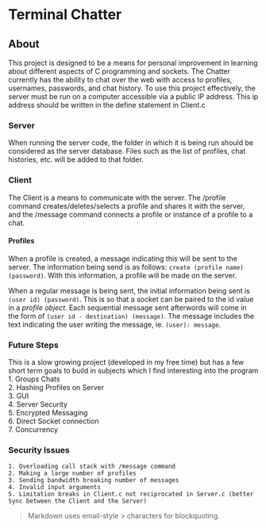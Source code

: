 Terminal Chatter
=======

## About

This project is designed to be a means for personal improvement in learning about different aspects of C programming and sockets. The Chatter  currently has the ability to chat over the web with access to profiles, usernames, passwords, and chat history. To use this project effectively, the server must be run on a computer accessible via a public IP address. This ip address should be written in the define statement in Client.c

### Server
When running the server code, the folder in which it is being run should be considered as the server database. Files such as the list of profiles, chat histories, etc. will be added to that folder.

### Client
The Client is a means to communicate with the server. The /profile command creates/deletes/selects a profile and shares it with the server, and the /message command connects a profile or instance of a profile to a chat.

#### Profiles
When a profile is created, a message indicating this will be sent to the server. The information being send is as follows: `create (profile name) (password)`. With this information, a profile will be made on the server.  

When a regular message is being sent, the initial information being sent is `(user id) (password)`. This is so that a socket can be paired to the id value in a *profile object*. Each sequential message sent afterwords will come in the form of `(user id - destination) (message)`. The message includes the text indicating the user writing the message, ie. `(user): message`.

### Future Steps
This is a slow growing project (developed in my free time) but has a few short term goals to build in subjects which I find interesting into the program  
    1. Groups Chats  
    2. Hashing Profiles on Server  
    3. GUI  
    4. Server Security  
    5. Encrypted Messaging  
    6. Direct Socket connection   
    7. Concurrency  

### Security Issues
    1. Overloading call stack with /message command
    2. Making a large number of profiles
    3. Sending bandwidth breaking number of messages
    4. Invalid input arguments
    5. Limitation breaks in Client.c not reciprocated in Server.c (better Sync between the Client and the Server)




> Markdown uses email-style > characters for blockquoting.
